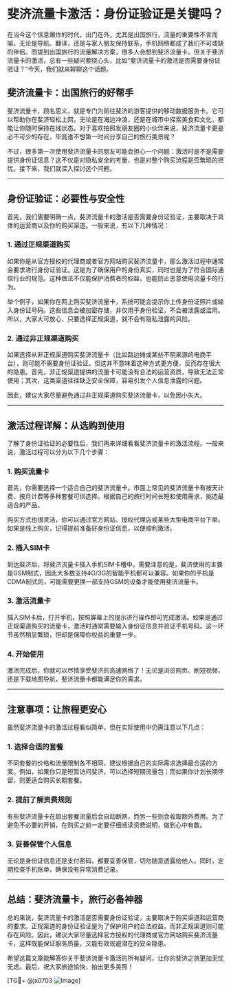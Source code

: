 # 斐济流量卡激活：身份证验证是关键吗？

在当今这个信息爆炸的时代，出门在外，尤其是出国旅行，流量的重要性不言而喻。无论是导航、翻译，还是与家人朋友保持联系，手机网络都成了我们不可或缺的伴侣。而提到出国旅行的流量解决方案，很多人会想到斐济流量卡。但关于斐济流量卡的激活，总有一些疑问萦绕心头，比如“斐济流量卡的激活是否需要身份证验证？”今天，我们就来聊聊这个话题。

## 斐济流量卡：出国旅行的好帮手

斐济流量卡，顾名思义，就是专门为前往斐济的游客提供的移动数据服务卡。它可以帮助你在斐济轻松上网，无论是在海边冲浪，还是在城市中探索美食和文化，都能让你随时保持在线状态。对于喜欢拍照发朋友圈的小伙伴来说，斐济流量卡更是必不可少的存在，毕竟谁不想第一时间分享自己的旅行美景呢？

不过，很多第一次使用斐济流量卡的朋友可能会担心一个问题：激活时是不是需要提供身份证信息？这不仅是对隐私安全的考量，也是对整个购买流程是否繁琐的担忧。接下来，我们就深入探讨这个问题。

---

## 身份证验证：必要性与安全性

首先，我们需要明确一点，斐济流量卡的激活是否需要身份证验证，主要取决于具体的运营商以及你的购买渠道。一般来说，有以下几种情况：

### 1. **通过正规渠道购买**
如果你是从官方授权的代理商或者官方网站购买斐济流量卡，那么激活过程中通常会要求进行身份证验证。这是为了确保用户的身份真实，同时也是为了符合国际通信行业的规范。这种做法不仅能保护消费者的权益，也能防止恶意使用流量卡的行为。

举个例子，如果你在网上购买斐济流量卡，系统可能会提示你上传身份证照片或输入身份证号码。这些信息会被加密存储，并仅用于身份验证，不会被泄露或滥用。所以，大家大可放心，只要选择正规渠道，就不会有隐私泄露的风险。

### 2. **通过非正规渠道购买**
如果选择从非正规渠道购买斐济流量卡（比如路边摊或某些不明来源的电商平台），则可能不需要身份证验证。但这并不意味着这种方式更方便，反而存在很大的隐患。首先，非正规渠道提供的流量卡可能没有合法的运营资质，导致无法正常使用；其次，这类渠道往往缺乏安全保障，容易引发个人信息泄露的问题。

因此，建议大家尽量避免通过非正规渠道购买斐济流量卡，以免因小失大。

---

## 激活过程详解：从选购到使用

了解了身份证验证的必要性后，我们再来详细看看斐济流量卡的激活流程。一般来说，激活过程可以分为以下几个步骤：

### 1. **购买流量卡**
首先，你需要选择一个适合自己的斐济流量卡。市面上常见的斐济流量卡有按天计费、按月计费等多种套餐可供选择。根据自己的旅行时间长短和使用需求，挑选最适合的产品。

购买方式也很灵活，你可以通过官方网站、授权代理店或某些大型电商平台下单。如果是线上购买，记得提前准备好身份证信息，以便顺利激活。

### 2. **插入SIM卡**
到达斐济后，将斐济流量卡插入手机SIM卡槽中。需要注意的是，斐济使用的主要是GSM制式，因此大多数支持4G/3G的智能手机都可以兼容。如果你的手机是CDMA制式的，可能需要更换一部支持GSM的设备才能使用斐济流量卡。

### 3. **激活流量卡**
插入SIM卡后，打开手机，按照屏幕上的提示进行操作即可完成激活。如果是通过正规渠道购买的流量卡，激活时通常需要输入身份证信息并验证手机号码。这一环节虽然稍显繁琐，但却是保障你权益的重要一步。

### 4. **开始使用**
激活完成后，你就可以尽情享受斐济的高速网络了！无论是浏览网页、刷短视频，还是下载地图导航，斐济流量卡都能满足你的需求。

---

## 注意事项：让旅程更安心

虽然斐济流量卡的激活过程看似简单，但在实际使用中仍需注意以下几点：

### 1. **选择合适的套餐**
不同套餐的价格和流量限制各不相同，建议根据自己的实际需求选择最合适的方案。例如，如果你只是短暂访问斐济，可以选择短期流量包；而如果你计划长期停留，则更适合购买长期套餐。

### 2. **提前了解资费规则**
有些斐济流量卡在超出套餐流量后会自动断网，而另一些则会收取额外费用。为了避免不必要的开销，在购买之前一定要仔细阅读资费说明，做到心中有数。

### 3. **妥善保管个人信息**
无论是身份证信息还是支付密码，都要妥善保管，切勿随意透露给他人。同时，定期检查手机账单，确保没有异常消费记录。

---

## 总结：斐济流量卡，旅行必备神器

总的来说，斐济流量卡的激活是否需要身份证验证，主要取决于购买渠道和运营商的要求。正规渠道的身份证验证是为了保护用户的合法权益，而非正规渠道则可能存在风险。因此，建议大家尽量选择官方授权的代理商或官方网站购买斐济流量卡，这样既能保证服务质量，又能有效规避潜在的安全隐患。

希望这篇文章能解答你关于斐济流量卡激活的所有疑问，让你的斐济之旅更加无忧无虑。最后，祝大家旅途愉快，拍出更多美照！

[TG💪+ @jx0703 ![Image](https://github.com/user-attachments/assets/dbca1d08-cadb-493c-b0ec-ad6f7a83f270)]